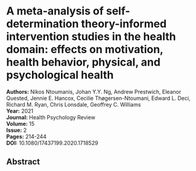 # A meta-analysis of self-determination theory-informed intervention studies in the health domain: effects on motivation, health behavior, physical, and psychological health

**Authors:** Nikos Ntoumanis, Johan Y.Y. Ng, Andrew Prestwich, Eleanor Quested, Jennie E. Hancox, Cecilie Thøgersen-Ntoumani, Edward L. Deci, Richard M. Ryan, Chris Lonsdale, Geoffrey C. Williams  
**Year:** 2021  
**Journal:** Health Psychology Review  
**Volume:** 15  
**Issue:** 2  
**Pages:** 214-244  
**DOI:** 10.1080/17437199.2020.1718529  

## Abstract


